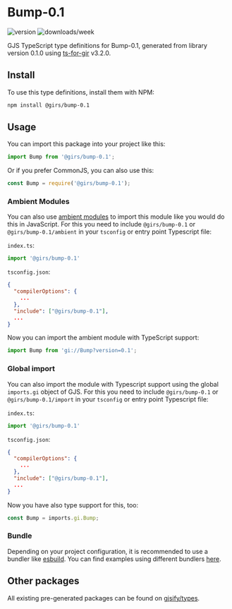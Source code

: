 
# Bump-0.1

![version](https://img.shields.io/npm/v/@girs/bump-0.1)
![downloads/week](https://img.shields.io/npm/dw/@girs/bump-0.1)


GJS TypeScript type definitions for Bump-0.1, generated from library version 0.1.0 using [ts-for-gir](https://github.com/gjsify/ts-for-gir) v3.2.0.


## Install

To use this type definitions, install them with NPM:
```bash
npm install @girs/bump-0.1
```

## Usage

You can import this package into your project like this:
```ts
import Bump from '@girs/bump-0.1';
```

Or if you prefer CommonJS, you can also use this:
```ts
const Bump = require('@girs/bump-0.1');
```

### Ambient Modules

You can also use [ambient modules](https://github.com/gjsify/ts-for-gir/tree/main/packages/cli#ambient-modules) to import this module like you would do this in JavaScript.
For this you need to include `@girs/bump-0.1` or `@girs/bump-0.1/ambient` in your `tsconfig` or entry point Typescript file:

`index.ts`:
```ts
import '@girs/bump-0.1'
```

`tsconfig.json`:
```json
{
  "compilerOptions": {
    ...
  },
  "include": ["@girs/bump-0.1"],
  ...
}
```

Now you can import the ambient module with TypeScript support: 

```ts
import Bump from 'gi://Bump?version=0.1';
```

### Global import

You can also import the module with Typescript support using the global `imports.gi` object of GJS.
For this you need to include `@girs/bump-0.1` or `@girs/bump-0.1/import` in your `tsconfig` or entry point Typescript file:

`index.ts`:
```ts
import '@girs/bump-0.1'
```

`tsconfig.json`:
```json
{
  "compilerOptions": {
    ...
  },
  "include": ["@girs/bump-0.1"],
  ...
}
```

Now you have also type support for this, too:

```ts
const Bump = imports.gi.Bump;
```

### Bundle

Depending on your project configuration, it is recommended to use a bundler like [esbuild](https://esbuild.github.io/). You can find examples using different bundlers [here](https://github.com/gjsify/ts-for-gir/tree/main/examples).

## Other packages

All existing pre-generated packages can be found on [gjsify/types](https://github.com/gjsify/types).

